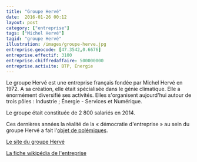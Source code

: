 ```yaml
---
title: "Groupe Hervé"
date:  2016-01-26 00:12
layout: post
category: ["entreprise"]
tags: ["Michel Hervé"]
tagid: "groupe Hervé"
illustration: /images/groupe-herve.jpg
entreprise.geocode: [47.3542,0.6676]
entreprise.effectif: 3100
entreprise.chiffredaffaire: 500000000
entreprise.activite: BTP, Énergie
---
```


Le groupe Hervé est une entreprise français fondée par Michel Hervé en 1972. A sa création, elle était spécialisée dans le génie climatique. Elle a énormément diversifié ses activités. Elles s'organisent aujourd'hui autour de trois pôles : Industrie ; Énergie - Services et Numérique.

Le groupe était constituée de 2 800 salariés en 2014.

Ces dernières années la réalité de la « démocratie d'entreprise » au sein du groupe Hervé a fait l'[objet de polémiques](/procès/2021/01/20/l-envers-du-decor-sur-la-democratie-d-entreprise-par-michel-herve/).

[Le site du groupe Hervé](http://www.groupeherve.com/)

[La fiche wikipédia de l'entreprise](https://fr.wikipedia.org/wiki/Groupe_Herv%C3%A9)
